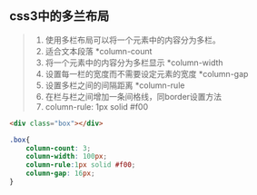 ## css3中的多兰布局
>1. 使用多栏布局可以将一个元素中的内容分为多栏。
>2. 适合文本段落
*column-count
>1. 将一个元素中的内容分为多栏显示
*column-width
>1. 设置每一栏的宽度而不需要设定元素的宽度
*column-gap
>1. 设置多栏之间的间隔距离
*column-rule
>1. 在栏与栏之间增加一条间格线，同border设置方法
>2. column-rule: 1px solid #f00

````html
<div class="box"></div>
````
````css
.box{
    column-count: 3;
    column-width: 100px;
    column-rule:1px solid #f00;
    column-gap: 16px;
}
````